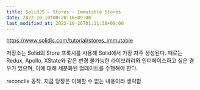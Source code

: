```yaml
---
title: SolidJS - Stores - Immutable Stores
date: 2022-10-10T00:20:16+09:00
last_modified_at: 2022-10-26T01:11:30+09:00
---
```


https://www.solidjs.com/tutorial/stores_immutable

저장소는 Solid의 Store 프록시를 사용해 Solid에서 가장 자주 생성된다. 때로는 Redux, Apollo, XState와 같은 변경 불가능한 라이브러리와 인터페이스하고 싶은 경우가 있으며, 이에 대해 세분화된 업데이트를 수행해야 한다.

reconcile 동작. 지금 당장은 이해할 수 없는 내용이라 생략함
